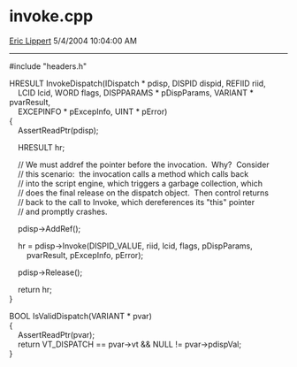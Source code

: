 # invoke.cpp

[Eric Lippert](https://social.msdn.microsoft.com/profile/Eric%20Lippert) 5/4/2004 10:04:00 AM

-----

\#include "headers.h"

HRESULT InvokeDispatch(IDispatch \* pdisp, DISPID dispid, REFIID riid,  
    LCID lcid, WORD flags, DISPPARAMS \* pDispParams, VARIANT \* pvarResult,  
    EXCEPINFO \* pExcepInfo, UINT \* pError)  
{  
    AssertReadPtr(pdisp);

    HRESULT hr;

    // We must addref the pointer before the invocation.  Why?  Consider  
    // this scenario:  the invocation calls a method which calls back  
    // into the script engine, which triggers a garbage collection, which  
    // does the final release on the dispatch object.  Then control returns  
    // back to the call to Invoke, which dereferences its "this" pointer  
    // and promptly crashes.

    pdisp-\>AddRef();

    hr = pdisp-\>Invoke(DISPID\_VALUE, riid, lcid, flags, pDispParams,  
        pvarResult, pExcepInfo, pError);

    pdisp-\>Release();

    return hr;  
}

BOOL IsValidDispatch(VARIANT \* pvar)  
{  
    AssertReadPtr(pvar);  
    return VT\_DISPATCH == pvar-\>vt && NULL \!= pvar-\>pdispVal;  
}


